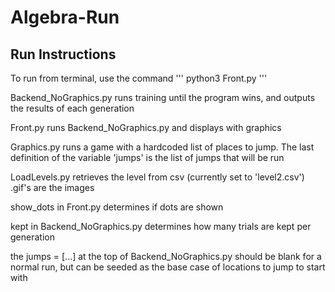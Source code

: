 # Algebra-Run

## Run Instructions
To run from terminal, use the command 
'''
python3 Front.py
'''

Backend_NoGraphics.py runs training until the program wins, and outputs the results of each generation

Front.py  runs Backend_NoGraphics.py and displays with graphics

Graphics.py runs a game with a hardcoded list of places to jump. The last definition of the variable 'jumps' is the list of jumps that will be run

LoadLevels.py retrieves the level from csv (currently set to 'level2.csv')
.gif's are the images 

show_dots in Front.py determines if dots are shown

kept in Backend_NoGraphics.py determines how many trials are kept per generation

the jumps = [...] at the top of Backend_NoGraphics.py should be blank for a normal run, but can be seeded as the base case of locations to jump to start with
